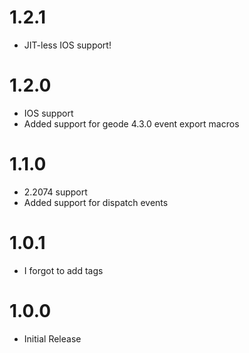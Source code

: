 # 1.2.1
- JIT-less IOS support!

# 1.2.0
- IOS support
- Added support for geode 4.3.0 event export macros

# 1.1.0
- 2.2074 support
- Added support for dispatch events

# 1.0.1
- I forgot to add tags

# 1.0.0
- Initial Release
